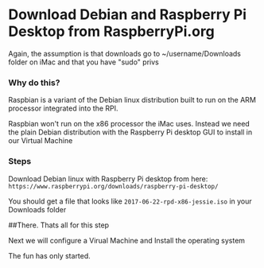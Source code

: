 # Download Debian and Raspberry Pi Desktop from RaspberryPi.org

Again, the assumption is that downloads go to ~/username/Downloads folder on iMac and that you have "sudo" privs

### Why do this?
  Raspbian is a variant of the Debian linux distribution built to run on the ARM processor integrated into the RPI.
  
  Raspbian won't run on the x86 processor the iMac uses.  Instead we need the plain Debian distribution with the Raspberry Pi desktop GUI to install in our Virtual Machine
  
  ### Steps
  
  Download Debian linux with Raspberry Pi desktop from here:  
  `https://www.raspberrypi.org/downloads/raspberry-pi-desktop/`
  
  You should get a file that looks like `2017-06-22-rpd-x86-jessie.iso` in your Downloads folder
  
  ##There.  Thats all for this step
  
  Next we will configure a Virual Machine and Install the operating system
  
  The fun has only started.
 
